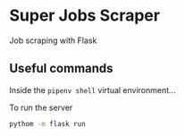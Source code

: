 # Super Jobs Scraper

Job scraping with Flask

## Useful commands

Inside the `pipenv shell` virtual environment...

To run the server

```bash
pythom -m flask run
```
